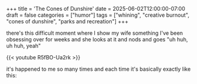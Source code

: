 +++
title = 'The Cones of Dunshire'
date = 2025-06-02T12:00:00-07:00
draft = false
categories = ["humor"]
tags = ["whining", "creative burnout", "cones of dunshire", "parks and recreation"]
+++

there's this difficult moment where I show my wife something I've been obsessing over for weeks and she looks at it and nods and goes "uh huh, uh huh, yeah"


{{< youtube R5fBO-Ua2rk >}}

it's happened to me so many times and each time it's basically exactly like this:
